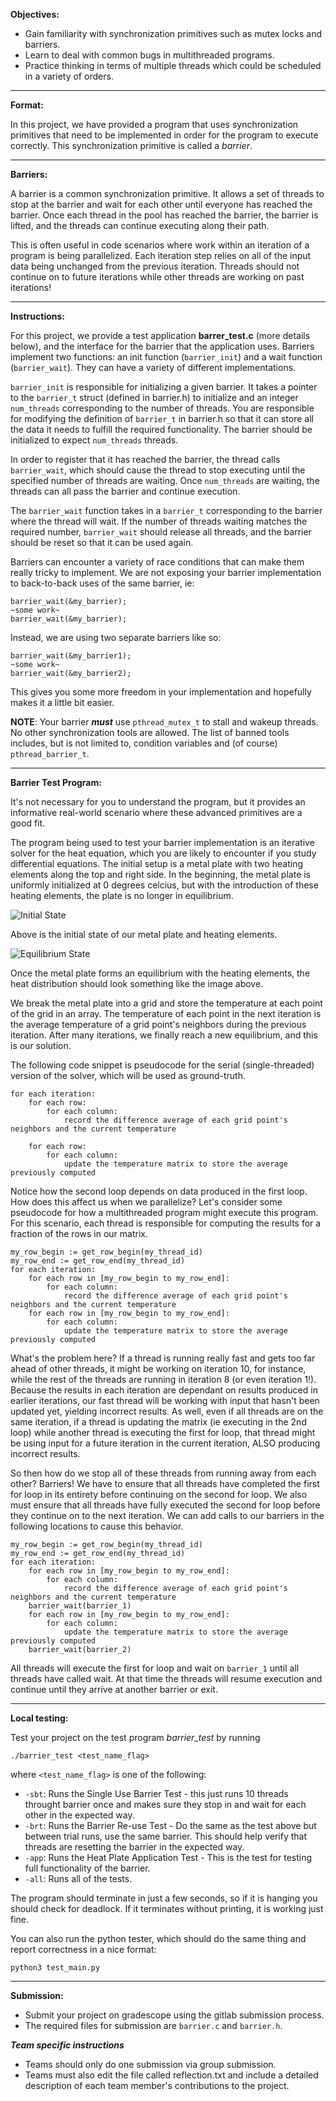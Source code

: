 **Objectives:**
- Gain familiarity with synchronization primitives such as mutex locks and barriers.
- Learn to deal with common bugs in multithreaded programs.
- Practice thinking in terms of multiple threads which could be scheduled
in a variety of orders.

---

**Format:**

In this project, we have provided a program that uses synchronization primitives that need to be implemented in order for the program to execute correctly. This synchronization primitive is called a *barrier*.

---

**Barriers:**

A barrier is a common synchronization primitive. It allows a set of threads to stop at the
barrier and wait for each other until everyone has reached the barrier. Once each thread in the pool has reached the barrier, the barrier is
lifted, and the threads can continue executing along their path.

This is often useful in code scenarios where work within an iteration of a program is being parallelized. Each iteration step relies
on all of the input data being unchanged from the
previous iteration.
Threads should not continue on to future iterations while other threads are working on past iterations!

---

**Instructions:**

For this project, we provide a test application **barrer_test.c** (more details below),
and the interface for the barrier that the application uses. Barriers
implement two functions: an init function (`barrier_init`) and a wait
function (`barrier_wait`). They can have a variety of different
implementations.

`barrier_init` is responsible for initializing a given barrier. It takes a pointer to the `barrier_t` struct (defined in barrier.h) to initialize and an
integer `num_threads` corresponding to the number of threads. You are responsible for modifying the definition of `barrier_t` in barrier.h so that it can store all the data it needs to fulfill the required functionality. The barrier should be initialized to expect `num_threads` threads.

In order to register that it has reached the barrier, the thread calls `barrier_wait`, which should cause the thread to stop executing
until the specified number of threads are waiting. Once `num_threads` are waiting, the threads can all
pass the barrier and continue execution.

The `barrier_wait` function takes in a `barrier_t` corresponding to the barrier where the thread will wait.
If the number of threads waiting matches the required number, `barrier_wait` should release all threads, and the barrier should be reset so that it can be used again.

Barriers can encounter a variety of race conditions that can make them
really tricky to implement. We are not exposing your barrier
implementation to back-to-back uses of the same barrier, ie:
```
barrier_wait(&my_barrier);
~some work~
barrier_wait(&my_barrier);
```
Instead, we are using two separate barriers like so:
```
barrier_wait(&my_barrier1);
~some work~
barrier_wait(&my_barrier2);
```
This gives you some more freedom in your implementation and hopefully
makes it a little bit easier.

**NOTE**: Your barrier _**must**_ use `pthread_mutex_t` to stall and wakeup threads.
No other synchronization tools are allowed. The list of banned tools includes,
but is not limited to, condition variables and (of course) `pthread_barrier_t`.

---

**Barrier Test Program:**

It's not necessary for you to understand the program, but it provides an informative real-world scenario where these advanced primitives are a good fit.

The program being used to test your barrier implementation is an iterative solver for the heat equation, which you are likely to encounter if you study differential equations.
The initial setup is a metal plate with two heating elements along the top and right side.
In the beginning, the metal plate is uniformly initialized at 0 degrees celcius, but with the introduction of these heating elements,
the plate is no longer in equilibrium. 

![Initial State](resources/initial_state.png )

Above is the initial state of our metal plate and heating elements.

![Equilibrium State](resources/equilibrium_state.png)

Once the metal plate forms an  equilibrium with the heating elements, the heat distribution should look something like the image above.

We break the metal plate into a grid and store the temperature at each point of the
grid in an array. The temperature of each point in the next iteration is the average temperature of a grid point's neighbors
during the previous iteration. After many iterations, we finally reach a new equilibrium, and this is our solution.

The following code snippet is pseudocode for the serial (single-threaded) version of the solver, which will be used as ground-truth.
```
for each iteration:
    for each row:
        for each column:
            record the difference average of each grid point's neighbors and the current temperature
            
    for each row:
        for each column:
            update the temperature matrix to store the average previously computed
```

Notice how the second loop depends on data produced in the first loop. How does this affect us when we parallelize?
Let's consider some pseudocode for how a multithreaded program might execute this program. For this scenario, each
thread is responsible for computing the results for a fraction of the rows in our matrix.

```
my_row_begin := get_row_begin(my_thread_id)
my_row_end := get_row_end(my_thread_id)
for each iteration:
    for each row in [my_row_begin to my_row_end]:
        for each column:
            record the difference average of each grid point's neighbors and the current temperature
    for each row in [my_row_begin to my_row_end]:
        for each column:
            update the temperature matrix to store the average previously computed
```

What's the problem here? If a thread is running really fast and gets too far ahead of other threads, it might be working
on iteration 10, for instance, while the rest of the threads are running in iteration 8 (or even iteration 1!). Because the results
in each iteration are dependant on results produced in earlier iterations, our fast thread will be working with input
that hasn't been updated yet, yielding incorrect results. As well, even if all threads are on the same iteration, if
a thread is updating the matrix (ie executing in the 2nd loop) while another thread is executing the first for loop, that
thread might be using input for a future iteration in the current iteration, ALSO producing incorrect results.

So then how do we stop all of these threads from running away from each other? Barriers!
We have to ensure that all threads have completed the first for loop in its entirety before continuing on the second
for loop. We also must ensure that all threads have fully executed the second for loop before they continue on to the next
iteration. We can add calls to our barriers in the following locations to cause this behavior.

```
my_row_begin := get_row_begin(my_thread_id)
my_row_end := get_row_end(my_thread_id)
for each iteration:
    for each row in [my_row_begin to my_row_end]:
        for each column:
            record the difference average of each grid point's neighbors and the current temperature
    barrier_wait(barrier_1)
    for each row in [my_row_begin to my_row_end]:
        for each column:
            update the temperature matrix to store the average previously computed
    barrier_wait(barrier_2)
```

All threads will execute the first for loop and wait on `barrier_1` until all threads have called wait. At that time the
threads will resume execution and continue until they arrive at another barrier or exit.

---

**Local testing:**

Test your project on the test program *barrier_test* by running
```
./barrier_test <test_name_flag>
```
where `<test_name_flag>` is one of the following:
- `-sbt`: Runs the Single Use Barrier Test - this just runs 10 threads throught barrier once and makes sure they stop in and wait for each other in the expected way.
- `-brt`: Runs the Barrier Re-use Test - Do the same as the test above but between trial runs, use the same barrier. This should help verify that threads are resetting the barrier in the expected way.
- `-app`: Runs the Heat Plate Application Test - This is the test for testing full functionality of the barrier.
- `-all`: Runs all of the tests.

The program should terminate in just a few seconds, so if it is hanging
you should check for deadlock. If it terminates without printing, it
is working just fine.

You can also run the python tester, which should do the same thing and
report correctness in a nice format:
```
python3 test_main.py
```
---

**Submission:**

 - Submit your project on gradescope using the gitlab submission
   process.
 - The required files for submission are `barrier.c` and `barrier.h`.

***Team specific instructions*** 
  - Teams should only do one submission via group submission.
  - Teams must also edit the file called reflection.txt and include a detailed description of each team member's contributions to the project.
  
